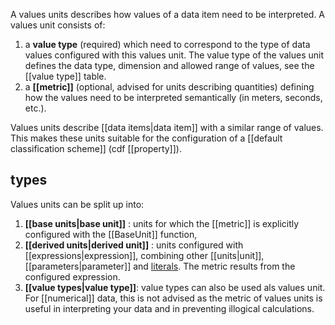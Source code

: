 A values units describes how values of a data item need to be interpreted. A values unit consists of:

1.  a **value type** (required) which need to correspond to the type of data values configured with this values unit. The value type of the values unit defines the data type, dimension and allowed range of values, see the [[value type]] table.
2.  a **[[metric]]** (optional, advised for units describing quantities) defining how the values need to be interpreted semantically (in meters, seconds, etc.).

Values units describe [[data items|data item]] with a similar range of values. This makes these units suitable for the configuration of a [[default classification scheme]] (cdf [[property]]).

## types

Values units can be split up into:

1.  **[[base units|base unit]]** : units for which the [[metric]] is explicitly configured with the [[BaseUnit]] function,
2.  **[[derived units|derived unit]]** : units configured with [[expressions|expression]], combining other [[units|unit]], [[parameters|parameter]] and [literals](https://en.wikipedia.org/wiki/Literal_(computer_programming)). The metric results from the configured expression.
3.  **[[value types|value type]]**: value types can also be used als values unit. For [[numerical]] data, this is not advised as the metric of values units is useful in interpreting your data and in preventing illogical calculations.